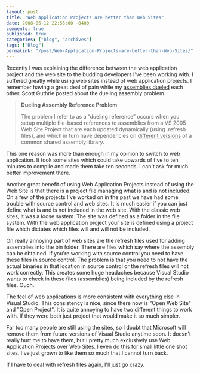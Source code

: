 ```yaml
---
layout: post
title: "Web Application Projects are better than Web Sites"
date: 2008-06-12 22:56:00 -0400
comments: true
published: true
categories: ["blog", "archives"]
tags: ["Blog"]
permalink: "/post/Web-Application-Projects-are-better-than-Web-Sites/"
---
```

<!-- more -->



<p>Recently I was explaining the difference between the web application project and the web site to the budding developers I've been working with. I suffered greatly while using web sites instead of web application projects. I remember having a great deal of pain while my <a href="http://weblogs.asp.net/scottgu/archive/2006/07/30/Common-Gotcha_3A00_-Slow-VS-2005-Web-Site-Build-Performance-Because-of-_1C20_Dueling-Assembly-References_1D20_.aspx" target="_blank">assemblies dueled</a> each other. Scott Guthrie posted about the dueling assembly problem.</p>
<blockquote>
<p><strong>Dueling Assembly Reference Problem</strong></p>
<p>The problem I refer to as a &ldquo;dueling reference&rdquo; occurs when you setup multiple file-based references to assemblies from a VS 2005 Web Site Project that are each updated dynamically (using .refresh files), and which in turn have dependencies on <span style="text-decoration: underline;">different versions</span> of a common shared assembly library.</p>
</blockquote>
<p>This one reason was more than enough in my opinion to switch to web application. It took some sites which could take upwards of five to ten minutes to compile and made them take ten seconds. I can't ask for much better improvement there.</p>
<p>Another great benefit of using Web Application Projects instead of using the Web Site is that there is a project file managing what is and is not included. On a few of the projects I've worked on in the past we have had some trouble with source control and web sites. It is much easier if you can just define what is and is not included in the web site. With the classic web sites, it was a loose system. The site was defined as a folder in the file system. With the web application project your site is defined using a project file which dictates which files will and will not be included.</p>
<p>On really annoying part of web sites are the refresh files used for adding assemblies into the bin folder. There are files which say where the assembly can be obtained. If you're working with source control you need to have these files in source control. The problem is that you need to not have the actual binaries in that location in source control or the refresh files will not work correctly. This creates some huge headaches because Visual Studio wants to check in these files (assemblies) being included by the refresh files. Ouch.</p>
<p>The feel of web applications is more consistent with everything else in Visual Studio. This consistency is nice, since there now is "Open Web Site" and "Open Project". It is quite annoying to have two different things to work with. If they were both just project that would make it so much simpler.</p>
<p>Far too many people are still using the sites, so I doubt that Microsoft will remove them from future versions of Visual Studio anytime soon. It doesn't really hurt me to have them, but I pretty much exclusively use Web Application Projects over Web Sites. I even do this for small little one shot sites. I've just grown to like them so much that I cannot turn back.</p>
<p>If I have to deal with refresh files again, I'll just go crazy.</p>

